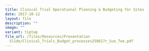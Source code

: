 ```yaml
---
title: Clinical Trial Operational Planning & Budgeting for Sites
date: 2017-10-12
layout: file
description: ""
image: ""
variant: tiptap
file_url: /files/Resources/Presentation
  Slide/Clinical_Trials_Budget_processes250817r_Sue_Tee.pdf
---
```

